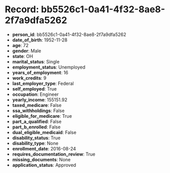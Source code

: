 # Record: bb5526c1-0a41-4f32-8ae8-2f7a9dfa5262

- **person_id**: bb5526c1-0a41-4f32-8ae8-2f7a9dfa5262
- **date_of_birth**: 1952-11-28
- **age**: 72
- **gender**: Male
- **state**: OH
- **marital_status**: Single
- **employment_status**: Unemployed
- **years_of_employment**: 16
- **work_credits**: 9
- **last_employer_type**: Federal
- **self_employed**: True
- **occupation**: Engineer
- **yearly_income**: 155151.92
- **taxed_medicare**: False
- **ssa_withholdings**: False
- **eligible_for_medicare**: True
- **part_a_qualified**: False
- **part_b_enrolled**: False
- **dual_eligible_medicaid**: False
- **disability_status**: True
- **disability_type**: None
- **enrollment_date**: 2016-08-24
- **requires_documentation_review**: True
- **missing_documents**: None
- **application_status**: Approved